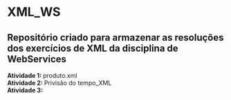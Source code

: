 # XML_WS

<h2> 
Repositório criado para armazenar as resoluções dos exercícios de XML da disciplina de WebServices </h2>

<strong>Atividade 1: </strong>produto.xml
<br><strong>Atividade 2: </strong> Privisão do tempo_XML
<br><strong>Atividade 3: </strong>
